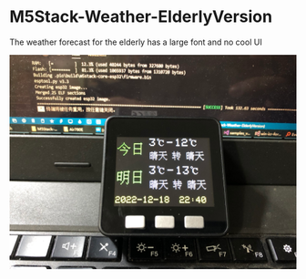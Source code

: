 # M5Stack-Weather-ElderlyVersion
The weather forecast for the elderly has a large font and no cool UI


![image](https://github.com/ooxxU/M5Stack-Weather-ElderlyVersion/blob/main/img/img.jpg)
